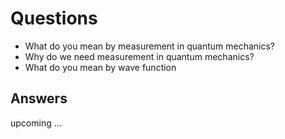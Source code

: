 # Questions

- What do you mean by measurement in quantum mechanics?
- Why do we need measurement in quantum mechanics?
- What do you mean by wave function

## Answers

upcoming ...
